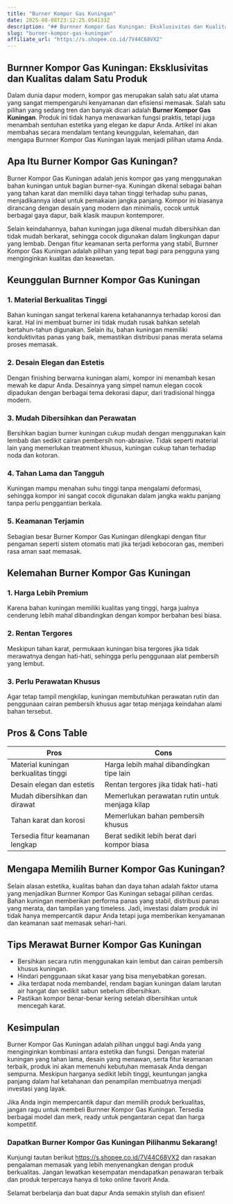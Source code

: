 ```yaml
---
title: "Burner Kompor Gas Kuningan"
date: 2025-08-08T23:12:25.054133Z
description: "## Burnner Kompor Gas Kuningan: Eksklusivitas dan Kualitas dalam Satu Produk..."
slug: "burner-kompor-gas-kuningan"
affiliate_url: "https://s.shopee.co.id/7V44C68VX2"
---
```

## Burnner Kompor Gas Kuningan: Eksklusivitas dan Kualitas dalam Satu Produk

Dalam dunia dapur modern, kompor gas merupakan salah satu alat utama yang sangat mempengaruhi kenyamanan dan efisiensi memasak. Salah satu pilihan yang sedang tren dan banyak dicari adalah **Burner Kompor Gas Kuningan**. Produk ini tidak hanya menawarkan fungsi praktis, tetapi juga menambah sentuhan estetika yang elegan ke dapur Anda. Artikel ini akan membahas secara mendalam tentang keunggulan, kelemahan, dan mengapa Burnner Kompor Gas Kuningan layak menjadi pilihan utama Anda.

## Apa Itu Burner Kompor Gas Kuningan?

Burner Kompor Gas Kuningan adalah jenis kompor gas yang menggunakan bahan kuningan untuk bagian burner-nya. Kuningan dikenal sebagai bahan yang tahan karat dan memiliki daya tahan tinggi terhadap suhu panas, menjadikannya ideal untuk pemakaian jangka panjang. Kompor ini biasanya dirancang dengan desain yang modern dan minimalis, cocok untuk berbagai gaya dapur, baik klasik maupun kontemporer.

Selain keindahannya, bahan kuningan juga dikenal mudah dibersihkan dan tidak mudah berkarat, sehingga cocok digunakan dalam lingkungan dapur yang lembab. Dengan fitur keamanan serta performa yang stabil, Burnner Kompor Gas Kuningan adalah pilihan yang tepat bagi para pengguna yang menginginkan kualitas dan keawetan.

## Keunggulan Burnner Kompor Gas Kuningan

### 1. Material Berkualitas Tinggi

Bahan kuningan sangat terkenal karena ketahanannya terhadap korosi dan karat. Hal ini membuat burner ini tidak mudah rusak bahkan setelah bertahun-tahun digunakan. Selain itu, bahan kuningan memiliki konduktivitas panas yang baik, memastikan distribusi panas merata selama proses memasak.

### 2. Desain Elegan dan Estetis

Dengan finishing berwarna kuningan alami, kompor ini menambah kesan mewah ke dapur Anda. Desainnya yang simpel namun elegan cocok dipadukan dengan berbagai tema dekorasi dapur, dari tradisional hingga modern.

### 3. Mudah Dibersihkan dan Perawatan

Bersihkan bagian burner kuningan cukup mudah dengan menggunakan kain lembab dan sedikit cairan pembersih non-abrasive. Tidak seperti material lain yang memerlukan treatment khusus, kuningan cukup tahan terhadap noda dan kotoran.

### 4. Tahan Lama dan Tangguh

Kuningan mampu menahan suhu tinggi tanpa mengalami deformasi, sehingga kompor ini sangat cocok digunakan dalam jangka waktu panjang tanpa perlu penggantian berkala.

### 5. Keamanan Terjamin

Sebagian besar Burner Kompor Gas Kuningan dilengkapi dengan fitur pengaman seperti sistem otomatis mati jika terjadi kebocoran gas, memberi rasa aman saat memasak.

## Kelemahan Burner Kompor Gas Kuningan

### 1. Harga Lebih Premium

Karena bahan kuningan memiliki kualitas yang tinggi, harga jualnya cenderung lebih mahal dibandingkan dengan kompor berbahan besi biasa.

### 2. Rentan Tergores

Meskipun tahan karat, permukaan kuningan bisa tergores jika tidak merawatnya dengan hati-hati, sehingga perlu penggunaan alat pembersih yang lembut.

### 3. Perlu Perawatan Khusus

Agar tetap tampil mengkilap, kuningan membutuhkan perawatan rutin dan penggunaan cairan pembersih khusus agar tetap menjaga keindahan alami bahan tersebut.

## Pros & Cons Table

| **Pros**                                           | **Cons**                                          |
|-----------------------------------------------------|--------------------------------------------------|
| Material kuningan berkualitas tinggi               | Harga lebih mahal dibandingkan tipe lain        |
| Desain elegan dan estetis                         | Rentan tergores jika tidak hati-hati             |
| Mudah dibersihkan dan dirawat                     | Memerlukan perawatan rutin untuk menjaga kilap|
| Tahan karat dan korosi                            | Memerlukan bahan pembersih khusus               |
| Tersedia fitur keamanan lengkap                    | Berat sedikit lebih berat dari kompor biasa   |

## Mengapa Memilih Burner Kompor Gas Kuningan?

Selain alasan estetika, kualitas bahan dan daya tahan adalah faktor utama yang menjadikan Burnner Kompor Gas Kuningan sebagai pilihan cerdas. Bahan kuningan memberikan performa panas yang stabil, distribusi panas yang merata, dan tampilan yang timeless. Jadi, investasi dalam produk ini tidak hanya mempercantik dapur Anda tetapi juga memberikan kenyamanan dan keamanan saat memasak sehari-hari.

## Tips Merawat Burner Kompor Gas Kuningan

- Bersihkan secara rutin menggunakan kain lembut dan cairan pembersih khusus kuningan.
- Hindari penggunaan sikat kasar yang bisa menyebabkan goresan.
- Jika terdapat noda membandel, rendam bagian kuningan dalam larutan air hangat dan sedikit sabun sebelum dibersihkan.
- Pastikan kompor benar-benar kering setelah dibersihkan untuk mencegah karat.

## Kesimpulan

Burner Kompor Gas Kuningan adalah pilihan unggul bagi Anda yang menginginkan kombinasi antara estetika dan fungsi. Dengan material kuningan yang tahan lama, desain yang menawan, serta fitur keamanan terbaik, produk ini akan memenuhi kebutuhan memasak Anda dengan sempurna. Meskipun harganya sedikit lebih tinggi, keuntungan jangka panjang dalam hal ketahanan dan penampilan membuatnya menjadi investasi yang layak.

Jika Anda ingin mempercantik dapur dan memilih produk berkualitas, jangan ragu untuk membeli Burnner Kompor Gas Kuningan. Tersedia berbagai model dan merk, ready untuk pengantaran cepat dan harga kompetitif.

### Dapatkan Burner Kompor Gas Kuningan Pilihanmu Sekarang!

Kunjungi tautan berikut https://s.shopee.co.id/7V44C68VX2 dan rasakan pengalaman memasak yang lebih menyenangkan dengan produk berkualitas. Jangan lewatkan kesempatan mendapatkan penawaran terbaik dan produk terpercaya hanya di toko online favorit Anda.

Selamat berbelanja dan buat dapur Anda semakin stylish dan efisien!